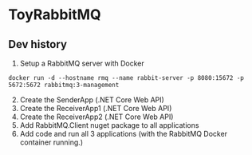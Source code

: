 # ToyRabbitMQ

## Dev history
1. Setup a RabbitMQ server with Docker
```
docker run -d --hostname rmq --name rabbit-server -p 8080:15672 -p 5672:5672 rabbitmq:3-management
```
2. Create the SenderApp (.NET Core Web API)
3. Create the ReceiverApp1 (.NET Core Web API)
4. Create the ReceiverApp2 (.NET Core Web API)
5. Add RabbitMQ.Client nuget package to all applications
6. Add code and run all 3 applications (with the RabbitMQ Docker container running.) 
